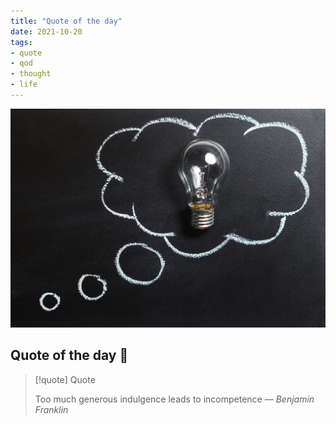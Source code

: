 ```yaml
---
title: "Quote of the day"
date: 2021-10-20
tags:
- quote
- qod
- thought
- life
---
```


![img](./images/03-quote_of_day.jpg)
## Quote of the day 🤔

> [!quote] Quote
> 
> Too much generous indulgence leads to incompetence 
> &mdash; <cite>Benjamin Franklin</cite>
